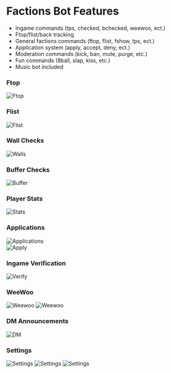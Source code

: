 # Factions Bot Features

* Ingame commands (tps, checked, bchecked, weewoo, ect.)
* Ftop/flist/back tracking
* General factions commands (ftop, flist, fshow, tps, ect.)
* Application system (apply, accept, deny, ect.)
* Moderation commands (kick, ban, mute, purge, etc.)
* Fun commands (8ball, slap, kiss, etc.)
* Music bot included


### Ftop

![Ftop](./images/ftop.png)

### Flist
![Flist](./images/flist.png)

### Wall Checks
![Walls](./images/wallchecks.png)

### Buffer Checks
![Buffer](./images/bufferchecks.png)

### Player Stats
![Stats](./images/stats.png)

### Applications
![Applications](./images/applications.png)\
![Apply](./images/apply.png)

### Ingame Verification
![Verify](./images/applications.png)

### WeeWoo
![Weewoo](./images/weewoo.png)
![Weewoo](./images/weewoo2.png)

### DM Announcements
![DM](./images/dmannounce.png)

### Settings
![Settings](./images/settings.png)
![Settings](./images/modulesettings.png)
![Settings](./images/timesettings.png)
